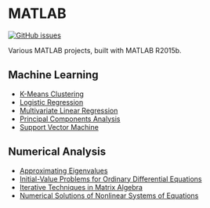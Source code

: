 # MATLAB
[![GitHub issues](https://img.shields.io/github/issues/Carla-de-Beer/MATLAB.svg?style=flat-square)](https://github.com/Carla-de-Beer/Processing/issues)

Various MATLAB projects, built with MATLAB R2015b.

## Machine Learning

* [K-Means Clustering](https://github.com/Carla-de-Beer/MATLAB/tree/master/Machine%20Learning/K-Means%20Clustering)
* [Logistic Regression](https://github.com/Carla-de-Beer/MATLAB/tree/master/Machine%20Learning/Logistic%20Regression)
* [Multivariate Linear Regression](https://github.com/Carla-de-Beer/MATLAB/tree/master/Machine%20Learning/Multivariate%20Linear%20Regression)
* [Principal Components Analysis](https://github.com/Carla-de-Beer/MATLAB/tree/master/Machine%20Learning/Principal%20Components%20Analysis)
* [Support Vector Machine](https://github.com/Carla-de-Beer/MATLAB/tree/master/Machine%20Learning/Support%20Vector%20Machine)

## Numerical Analysis
* [Approximating Eigenvalues](https://github.com/Carla-de-Beer/MATLAB/tree/master/Numerical%20Analysis/Approximating%20Eigenvalues)
* [Initial-Value Problems for Ordinary Differential Equations](https://github.com/Carla-de-Beer/MATLAB/tree/master/Numerical%20Analysis/Initial-Value%20Problems%20for%20Ordinary%20Differential%20Equations)
* [Iterative Techniques in Matrix Algebra](https://github.com/Carla-de-Beer/MATLAB/tree/master/Numerical%20Analysis/Iterative%20Techniques%20in%20Matrix%20Algebra)
* [Numerical Solutions of Nonlinear Systems of Equations](https://github.com/Carla-de-Beer/MATLAB/tree/master/Numerical%20Analysis/Numerical%20Solutions%20of%20Nonlinear%20Systems%20of%20Equations)
